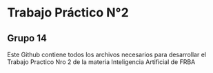 # Trabajo Práctico N°2
## Grupo 14 

Este Github contiene todos los archivos necesarios para desarrollar el Trabajo Practico Nro 2 de la materia Inteligencia Artificial de FRBA
